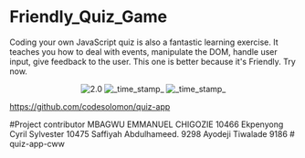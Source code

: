 # Friendly_Quiz_Game

Coding your own JavaScript quiz is also a fantastic learning exercise. It teaches you how to deal with events, manipulate the DOM, handle user input, give feedback to the user. This one is better because it's Friendly. Try now.

 <div align="center">  
  <!-- Version -->
    <img src="https://img.shields.io/badge/Version-1.0-blue.svg?longCache=true&style=flat-square"
      alt="2.0" />
    <!-- Last Updated -->
    <img src="https://img.shields.io/badge/Updated-Oct 02, 2022-orange.svg?longCache=true&style=flat-square"
      alt="_time_stamp_" />
  <!-- Status -->
    <img src="https://img.shields.io/badge/Status-Active-green.svg?longCache=true&style=flat-square"
      alt="_time_stamp_" />
  </div>
 
 
https://github.com/codesolomon/quiz-app

#Project contributor
MBAGWU EMMANUEL CHIGOZIE
10466
Ekpenyong Cyril Sylvester
10475
Saffiyah Abdulhameed.
9298
Ayodeji Tiwalade
9186
#   q u i z - a p p - c w w  
 